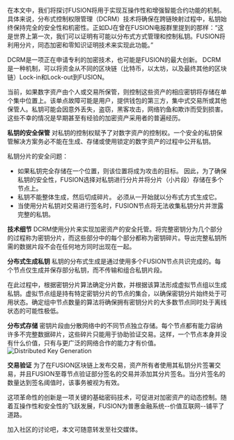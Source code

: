 在本文中，我们将探讨FUSION将用于实现互操作性和增强智能合约功能的机制。具体来说，分布式控制权限管理（DCRM）技术将确保在跨链映射过程中，私钥始终保持完全的安全性和机密性。正如DJ在曾在FUSION电报群里提到的那样：“这是世界上第一次，我们可以证明有可能以分布式方式管理和控制私钥。FUSION将利用分片，同态加密和零知识证明技术来实现此功能。”

DCRM是一项正在申请专利的加密技术，也可能是FUSION的最大创新。 DCRM是一种机制，可以将资金从不同的区块链（比特币，以太坊，以及最终其他的区块链）Lock-in和Lock-out到FUSION。

当前，如果数字资产由个人或交易所保管，则控制这些资产的相应密钥将存储在单个集中位置上。该单点故障可能是用户，提供钱包的第三方，集中式交易所或其他保管人。私钥可能会因意外丢失，盗窃，黑客攻击，网络钓鱼和欺诈而受到损害。这些不幸的情况是早期甚至有经验的加密资产采用者的普遍经历。

**私钥的安全保管**
   对私钥的控制权赋予了对数字资产的控制权。一个安全的私钥保管解决方案务必不能在生成、存储或使用锁定的数字资产的过程中公开私钥。

私钥分片的安全问题：
* 如果私钥完全存储在一个位置，则该位置将成为攻击的目标。 因此，为了确保私钥的安全性，FUSION选择对私钥进行分片并将分片（小片段）存储在多个节点上。
* 私钥不能整体生成，然后切成碎片。 必须从一开始就以分布式方式生成它。
* 当使用分片私钥对交易进行签名时，FUSION节点将无法收集私钥分片并泄露完整的私钥。
	
**技术细节**
DCRM使用分片来实现加密资产的安全托管。将完整密钥分为几个部分的过程称为密钥分片，而这些部分中的每个部分都称为密钥碎片。导出完整私钥所需的数据片段不会在任何地方同时出现在一起。

**分布式生成私钥**
私钥的分布式生成是通过使用多个FUSION节点共识完成的。每个节点仅生成并保存部分私钥，而不传输和组合私钥片段。

在此过程中，根据密钥分片算法确定分片数，并根据该算法形成虚拟节点组以生成私钥。虚拟节点组是持有特定密钥分片的节点的集合，以确保密钥分片始终处于可用状态。确定组中节点数量的算法将确保拥有密钥分片的大多数节点同时处于离线状态的可能性极低。

**分布式存储**
密钥片段由分散网络中的不同节点独立存储。每个节点都有能力容纳许多不完整数据碎片，这些碎片只能用于协助验证交易。这样，一个节点本身并没有什么价值，只有与更广泛的网络合作的能力才有价值。
![Distributed Key Generation](https://cdn-images-1.medium.com/max/1280/1*G-3PPBpka6u4fNEVo9_g1g.jpeg)

**交易验证**
为了在FUSION区块链上发布交易，资产所有者使用其私钥分片签署交易，并且FUSION至尊节点验证部分签名的交易并添加其分片签名。当分片签名的数量达到签名阈值时，该事务被视为有效。

这项革命性的创新是一项关键的基础密码技术，可促进对加密资产的动态控制。随着互操作性和安全性的飞跃发展，FUSION为普惠金融系统--价值互联网--铺平了道路。

加入社区的讨论吧，本文可随意转发至社交媒体。

